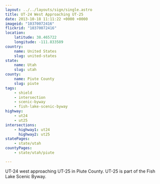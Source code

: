 ```yaml
---
layout: ../../layouts/sign/single.astro
title: UT-24 West Approaching UT-25
date: 2013-10-18 11:11:22 +0000 +0000
imageid: "10370072416"
flickrid: "10370072416"
location:
    latitude: 38.465722
    longitude: -111.833589
country:
    name: United States
    slug: united-states
state:
    name: Utah
    slug: utah
county:
    name: Piute County
    slug: piute
tags:
    - shield
    - intersection
    - scenic-byway
    - fish-lake-scenic-byway
highway:
    - ut24
    - ut25
intersections:
    - highway1: ut24
      highway2: ut25
statePages:
    - state/utah
countyPages:
    - state/utah/piute

---
```

UT-24 west approaching UT-25 in Piute County.  UT-25 is part of the Fish Lake Scenic Byway.
